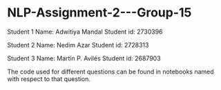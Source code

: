 # NLP-Assignment-2---Group-15

Student 1
Name: Adwitiya Mandal
Student id: 2730396

Student 2
Name: Nedim Azar
Student id: 2728313

Student 3
Name: Martín P. Avilés
Student id: 2687903



The code used for different questions can be found in notebooks named with respect to that question.

